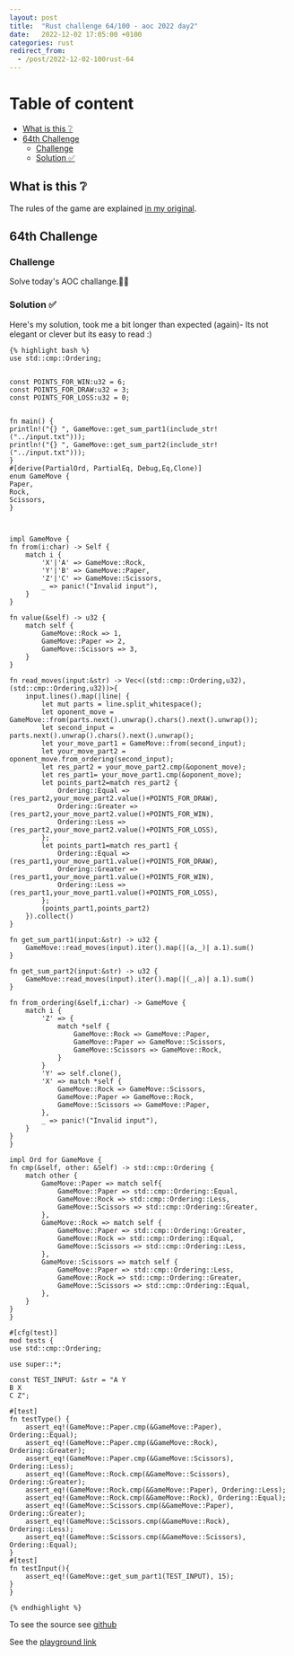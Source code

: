```yaml
---
layout: post
title:  "Rust challenge 64/100 - aoc 2022 day2"
date:   2022-12-02 17:05:00 +0100
categories: rust
redirect_from:
  - /post/2022-12-02-100rust-64
---
```



#  Table of content
<!-- MarkdownTOC autolink="true" -->

- [What is this :grey_question:](#what-is-this-grey_question)
- [64th Challenge](#64th-challenge)
    - [Challenge](#challenge)
    - [Solution :white_check_mark:](#solution-white_check_mark)

<!-- /MarkdownTOC -->

## What is this :grey_question: 

The rules of the game are explained [in my original](https://maebli.github.io/rust/2021/10/18/100rust.html). 

## 64th Challenge
### Challenge

Solve today's AOC challange.🎅🦀

### Solution :white_check_mark:

Here's my solution, took me a bit longer than expected (again)- Its not elegant or clever but its easy to read :)

    {% highlight bash %}
    use std::cmp::Ordering;


    const POINTS_FOR_WIN:u32 = 6;
    const POINTS_FOR_DRAW:u32 = 3;
    const POINTS_FOR_LOSS:u32 = 0;


    fn main() {
    println!("{} ", GameMove::get_sum_part1(include_str!("../input.txt")));
    println!("{} ", GameMove::get_sum_part2(include_str!("../input.txt")));
    }
    #[derive(PartialOrd, PartialEq, Debug,Eq,Clone)]
    enum GameMove {
    Paper,
    Rock,
    Scissors,
    }



    impl GameMove {
    fn from(i:char) -> Self {
        match i {
            'X'|'A' => GameMove::Rock,
            'Y'|'B' => GameMove::Paper,
            'Z'|'C' => GameMove::Scissors,
            _ => panic!("Invalid input"),
        }
    }

    fn value(&self) -> u32 {
        match self {
            GameMove::Rock => 1,
            GameMove::Paper => 2,
            GameMove::Scissors => 3,
        }
    }

    fn read_moves(input:&str) -> Vec<((std::cmp::Ordering,u32),(std::cmp::Ordering,u32))>{
        input.lines().map(|line| {
            let mut parts = line.split_whitespace();
            let oponent_move = GameMove::from(parts.next().unwrap().chars().next().unwrap());
            let second_input = parts.next().unwrap().chars().next().unwrap();
            let your_move_part1 = GameMove::from(second_input);
            let your_move_part2 = oponent_move.from_ordering(second_input);
            let res_part2 = your_move_part2.cmp(&oponent_move);
            let res_part1= your_move_part1.cmp(&oponent_move);
            let points_part2=match res_part2 {
                Ordering::Equal => (res_part2,your_move_part2.value()+POINTS_FOR_DRAW),
                Ordering::Greater => (res_part2,your_move_part2.value()+POINTS_FOR_WIN),
                Ordering::Less => (res_part2,your_move_part2.value()+POINTS_FOR_LOSS),
            };
            let points_part1=match res_part1 {
                Ordering::Equal => (res_part1,your_move_part1.value()+POINTS_FOR_DRAW),
                Ordering::Greater => (res_part1,your_move_part1.value()+POINTS_FOR_WIN),
                Ordering::Less => (res_part1,your_move_part1.value()+POINTS_FOR_LOSS),
            };
            (points_part1,points_part2)
        }).collect()
    }

    fn get_sum_part1(input:&str) -> u32 {
        GameMove::read_moves(input).iter().map(|(a,_)| a.1).sum()
    }

    fn get_sum_part2(input:&str) -> u32 {
        GameMove::read_moves(input).iter().map(|(_,a)| a.1).sum()
    }

    fn from_ordering(&self,i:char) -> GameMove {
        match i {
            'Z' => {
                match *self {
                    GameMove::Rock => GameMove::Paper,
                    GameMove::Paper => GameMove::Scissors,
                    GameMove::Scissors => GameMove::Rock,
                }
            }
            'Y' => self.clone(),
            'X' => match *self {
                GameMove::Rock => GameMove::Scissors,
                GameMove::Paper => GameMove::Rock,
                GameMove::Scissors => GameMove::Paper,
            },
            _ => panic!("Invalid input"),
        }
    }
    }

    impl Ord for GameMove {
    fn cmp(&self, other: &Self) -> std::cmp::Ordering {
        match other {
            GameMove::Paper => match self{
                GameMove::Paper => std::cmp::Ordering::Equal,
                GameMove::Rock => std::cmp::Ordering::Less,
                GameMove::Scissors => std::cmp::Ordering::Greater,
            },
            GameMove::Rock => match self {
                GameMove::Paper => std::cmp::Ordering::Greater,
                GameMove::Rock => std::cmp::Ordering::Equal,
                GameMove::Scissors => std::cmp::Ordering::Less,
            },
            GameMove::Scissors => match self {
                GameMove::Paper => std::cmp::Ordering::Less,
                GameMove::Rock => std::cmp::Ordering::Greater,
                GameMove::Scissors => std::cmp::Ordering::Equal,
            },
        }
    }
    }

    #[cfg(test)]
    mod tests {
    use std::cmp::Ordering;

    use super::*;

    const TEST_INPUT: &str = "A Y
    B X
    C Z";

    #[test]
    fn testType() {
        assert_eq!(GameMove::Paper.cmp(&GameMove::Paper), Ordering::Equal);
        assert_eq!(GameMove::Paper.cmp(&GameMove::Rock), Ordering::Greater);
        assert_eq!(GameMove::Paper.cmp(&GameMove::Scissors), Ordering::Less);
        assert_eq!(GameMove::Rock.cmp(&GameMove::Scissors), Ordering::Greater);
        assert_eq!(GameMove::Rock.cmp(&GameMove::Paper), Ordering::Less);
        assert_eq!(GameMove::Rock.cmp(&GameMove::Rock), Ordering::Equal);
        assert_eq!(GameMove::Scissors.cmp(&GameMove::Paper), Ordering::Greater);
        assert_eq!(GameMove::Scissors.cmp(&GameMove::Rock), Ordering::Less);
        assert_eq!(GameMove::Scissors.cmp(&GameMove::Scissors), Ordering::Equal);
    }
    #[test]
    fn testInput(){
        assert_eq!(GameMove::get_sum_part1(TEST_INPUT), 15);
    }
    }

    {% endhighlight %}

To see the source see [github](https://github.com/maebli/100rustsnippets/tree/master/aoc-2022-day2) 

See the [playground link](https://play.rust-lang.org/?version=stable&mode=debug&edition=2021&gist=3f8cd81417f45dca7f890ac95ac8cd9b)
